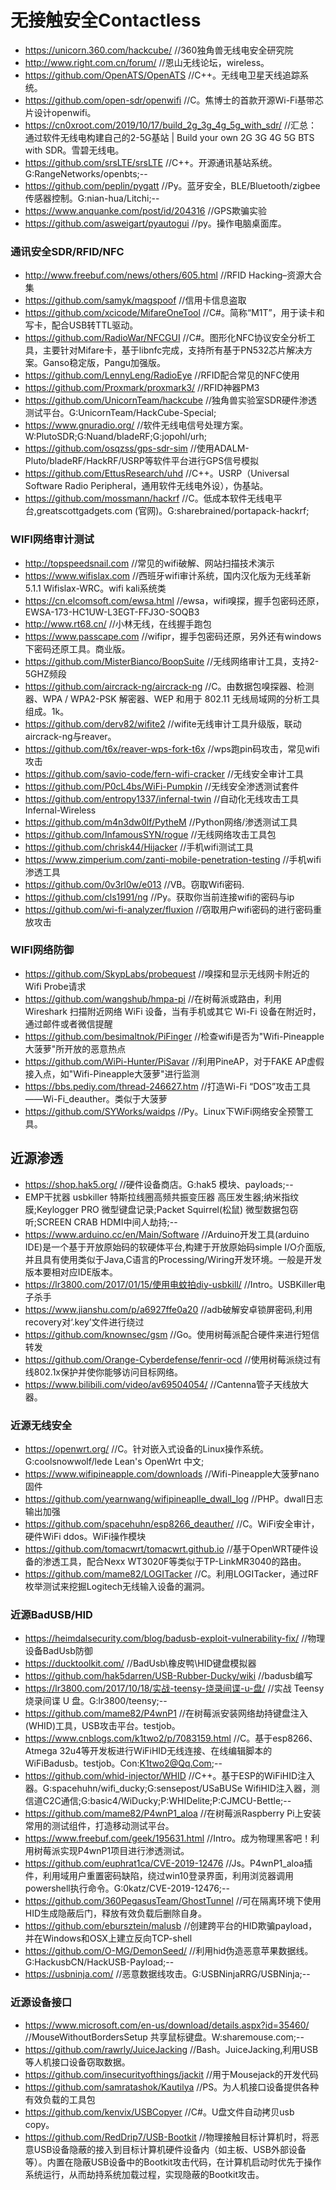 # 无接触安全Contactless
- https://unicorn.360.com/hackcube/    //360独角兽无线电安全研究院
- http://www.right.com.cn/forum/    //恩山无线论坛，wireless。
- https://github.com/OpenATS/OpenATS    //C++。无线电卫星天线追踪系统。
- https://github.com/open-sdr/openwifi    //C。焦博士的首款开源Wi-Fi基带芯片设计openwifi。
- https://cn0xroot.com/2019/10/17/build_2g_3g_4g_5g_with_sdr/    //汇总：通过软件无线电构建自己的2-5G基站 | Build your own 2G 3G 4G 5G BTS with SDR。雪碧无线电。
- https://github.com/srsLTE/srsLTE    //C++。开源通讯基站系统。G:RangeNetworks/openbts;--
- https://github.com/peplin/pygatt    //Py。蓝牙安全，BLE/Bluetooth/zigbee传感器控制。G:nian-hua/Litchi;--
- https://www.anquanke.com/post/id/204316    //GPS欺骗实验
- https://github.com/asweigart/pyautogui    //py。操作电脑桌面库。
### 通讯安全SDR/RFID/NFC
- http://www.freebuf.com/news/others/605.html    //RFID Hacking–资源大合集
- https://github.com/samyk/magspoof    //信用卡信息盗取
- https://github.com/xcicode/MifareOneTool   //C#。简称“M1T”，用于读卡和写卡，配合USB转TTL驱动。
- https://github.com/RadioWar/NFCGUI    //C#。图形化NFC协议安全分析工具，主要针对Mifare卡，基于libnfc完成，支持所有基于PN532芯片解决方案。Ganso稳定版，Pangu加强版。
- https://github.com/LennyLeng/RadioEye    //RFID配合常见的NFC使用
- https://github.com/Proxmark/proxmark3/    //RFID神器PM3
- https://github.com/UnicornTeam/hackcube    //独角兽实验室SDR硬件渗透测试平台。G:UnicornTeam/HackCube-Special;
- https://www.gnuradio.org/    //软件无线电信号处理方案。W:PlutoSDR;G:Nuand/bladeRF;G:jopohl/urh;
- https://github.com/osqzss/gps-sdr-sim    //使用ADALM-Pluto/bladeRF/HackRF/USRP等软件平台进行GPS信号模拟
- https://github.com/EttusResearch/uhd    //C++。USRP（Universal Software Radio Peripheral，通用软件无线电外设），伪基站。
- https://github.com/mossmann/hackrf    //C。低成本软件无线电平台,greatscottgadgets.com (官网)。G:sharebrained/portapack-hackrf;
### WIFI网络审计测试
- http://topspeedsnail.com    //常见的wifi破解、网站扫描技术演示
- https://www.wifislax.com    //西班牙wifi审计系统，国内汉化版为无线革新5.1.1 Wifislax-WRC。wifi kali系统类
- https://cn.elcomsoft.com/ewsa.html    //ewsa，wifi嗅探，握手包密码还原，EWSA-173-HC1UW-L3EGT-FFJ3O-SOQB3
- http://www.rt68.cn/    //小林无线，在线握手跑包
- https://www.passcape.com    //wifipr，握手包密码还原，另外还有windows下密码还原工具。商业版。
- https://github.com/MisterBianco/BoopSuite    //无线网络审计工具，支持2-5GHZ频段
- https://github.com/aircrack-ng/aircrack-ng    //C。由数据包嗅探器、检测器、WPA / WPA2-PSK 解密器、WEP 和用于 802.11 无线局域网的分析工具组成。1k。
- https://github.com/derv82/wifite2    //wifite无线审计工具升级版，联动aircrack-ng与reaver。
- https://github.com/t6x/reaver-wps-fork-t6x    //wps跑pin码攻击，常见wifi攻击
- https://github.com/savio-code/fern-wifi-cracker    //无线安全审计工具
- https://github.com/P0cL4bs/WiFi-Pumpkin    //无线安全渗透测试套件
- https://github.com/entropy1337/infernal-twin    //自动化无线攻击工具Infernal-Wireless
- https://github.com/m4n3dw0lf/PytheM    //Python网络/渗透测试工具
- https://github.com/InfamousSYN/rogue    //无线网络攻击工具包
- https://github.com/chrisk44/Hijacker    //手机wifi测试工具
- https://www.zimperium.com/zanti-mobile-penetration-testing    //手机wifi渗透工具
- https://github.com/0v3rl0w/e013    //VB。窃取Wifi密码. 
- https://github.com/cls1991/ng    //Py。获取你当前连接wifi的密码与ip
- https://github.com/wi-fi-analyzer/fluxion    //窃取用户wifi密码的进行密码重放攻击
### WIFI网络防御
- https://github.com/SkypLabs/probequest    //嗅探和显示无线网卡附近的Wifi Probe请求
- https://github.com/wangshub/hmpa-pi    //在树莓派或路由，利用 Wireshark 扫描附近网络 WiFi 设备，当有手机或其它 Wi-Fi 设备在附近时，通过邮件或者微信提醒
- https://github.com/besimaltnok/PiFinger    //检查wifi是否为"Wifi-Pineapple大菠萝"所开放的恶意热点
- https://github.com/WiPi-Hunter/PiSavar    //利用PineAP，对于FAKE AP虚假接入点，如"Wifi-Pineapple大菠萝"进行监测
- https://bbs.pediy.com/thread-246627.htm    //打造Wi-Fi “DOS”攻击工具——Wi-Fi_deauther。类似于大菠萝
- https://github.com/SYWorks/waidps    //Py。Linux下WiFi网络安全预警工具。
## 近源渗透
- https://shop.hak5.org/    //硬件设备商店。G:hak5 模块、payloads;--
- EMP干扰器 usbkiller 特斯拉线圈高频共振变压器 高压发生器;纳米指纹膜;Keylogger PRO 微型键盘记录;Packet Squirrel(松鼠) 微型数据包窃听;SCREEN CRAB HDMI中间人劫持;--
- https://www.arduino.cc/en/Main/Software    //Arduino开发工具(arduino IDE)是一个基于开放原始码的软硬体平台,构建于开放原始码simple I/O介面版,并且具有使用类似于Java,C语言的Processing/Wiring开发环境。一般是开发版本要相对应IDE版本。
- https://lr3800.com/2017/01/15/使用电蚊拍diy-usbkill/    //Intro。USBKiller电子杀手
- https://www.jianshu.com/p/a6927ffe0a20    //adb破解安卓锁屏密码,利用recovery对‘.key’文件进行绕过
- https://github.com/knownsec/gsm    //Go。使用树莓派配合硬件来进行短信转发
- https://github.com/Orange-Cyberdefense/fenrir-ocd    //使用树莓派绕过有线802.1x保护并使你能够访问目标网络。
- https://www.bilibili.com/video/av69504054/    //Cantenna管子天线放大器。
### 近源无线安全
- https://openwrt.org/    //C。针对嵌入式设备的Linux操作系统。G:coolsnowwolf/lede Lean's OpenWrt 中文;
- https://www.wifipineapple.com/downloads    //Wifi-Pineapple大菠萝nano固件
- https://github.com/yearnwang/wifipineaplle_dwall_log    //PHP。dwall日志输出加强
- https://github.com/spacehuhn/esp8266_deauther/    //C。WiFi安全审计，硬件WiFi ddos。WiFi操作模块
- https://github.com/tomacwrt/tomacwrt.github.io    //基于OpenWRT硬件设备的渗透工具，配合Nexx WT3020F等类似于TP-LinkMR3040的路由。
- https://github.com/mame82/LOGITacker    //C。利用LOGITacker，通过RF枚举测试来挖掘Logitech无线输入设备的漏洞。
### 近源BadUSB/HID
- https://heimdalsecurity.com/blog/badusb-exploit-vulnerability-fix/    //物理设备BadUsb防御
- https://ducktoolkit.com/    //BadUsb\橡皮鸭\HID键盘模拟器
- https://github.com/hak5darren/USB-Rubber-Ducky/wiki    //badusb编写
- https://lr3800.com/2017/10/18/实战-teensy-烧录间谍-u-盘/    //实战 Teensy 烧录间谍 U 盘。G:lr3800/teensy;--
- https://github.com/mame82/P4wnP1    //在树莓派安装网络劫持键盘注入(WHID)工具，USB攻击平台。testjob。
- https://www.cnblogs.com/k1two2/p/7083159.html    //C。基于esp8266、Atmega 32u4等开发板进行WiFiHID无线连接、在线编辑脚本的WiFiBadusb。testjob。Con:K1two2@Qq.Com;--
- https://github.com/whid-injector/WHID    //C++。基于ESP的WiFiHID注入器。G:spacehuhn/wifi_ducky;G:sensepost/USaBUSe WifiHID注入器，测信道C2C通信;G:basic4/WiDucky;P:WHIDelite;P:CJMCU-Bettle;--
- https://github.com/mame82/P4wnP1_aloa    //在树莓派Raspberry Pi上安装常用的测试组件，打造移动测试平台。
- https://www.freebuf.com/geek/195631.html    //Intro。成为物理黑客吧！利用树莓派实现P4wnP1项目进行渗透测试。
- https://github.com/euphrat1ca/CVE-2019-12476    //Js。P4wnP1_aloa插件，利用域用户重置密码缺陷，绕过win10登录界面，利用浏览器调用powershell执行命令。G:0katz/CVE-2019-12476;--
- https://github.com/360PegasusTeam/GhostTunnel    //可在隔离环境下使用HID生成隐蔽后门，释放有效负载后删除自身。
- https://github.com/ebursztein/malusb    //创建跨平台的HID欺骗payload，并在Windows和OSX上建立反向TCP-shell
- https://github.com/O-MG/DemonSeed/    //利用hid伪造恶意苹果数据线。G:HackusbCN/HackUSB-Payload;--
- https://usbninja.com/    //恶意数据线攻击。G:USBNinjaRRG/USBNinja;--
### 近源设备接口
- https://www.microsoft.com/en-us/download/details.aspx?id=35460/    //MouseWithoutBordersSetup 共享鼠标键盘。W:sharemouse.com;--
- https://github.com/rawrly/JuiceJacking    //Bash。JuiceJacking,利用USB等人机接口设备窃取数据。
- https://github.com/insecurityofthings/jackit    //用于Mousejack的开发代码
- https://github.com/samratashok/Kautilya    //PS。为人机接口设备提供各种有效负载的工具包
- https://github.com/kenvix/USBCopyer    //C#。U盘文件自动拷贝usb copy。
- https://github.com/RedDrip7/USB-Bootkit    //物理接触目标计算机时，将恶意USB设备隐蔽的接入到目标计算机硬件设备内（如主板、USB外部设备等）。内置在隐蔽USB设备中的Bootkit攻击代码，在计算机启动时优先于操作系统运行，从而劫持系统加载过程，实现隐蔽的Bootkit攻击。